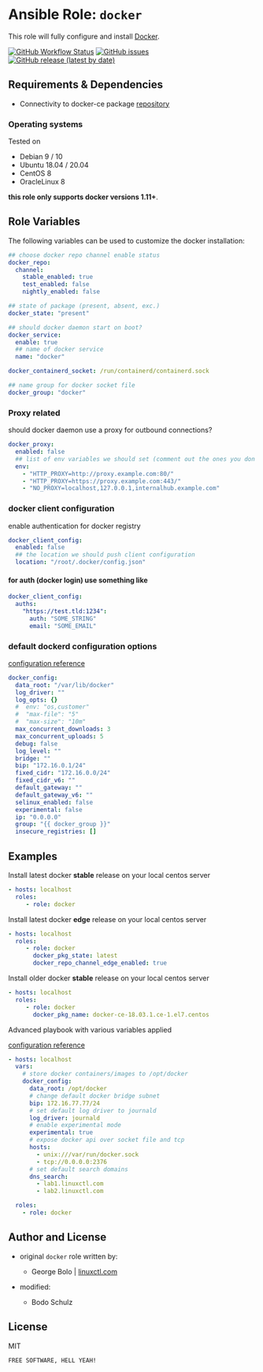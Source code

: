 
# Ansible Role:  `docker`

This role will fully configure and install [Docker](https://www.docker.com/).

[![GitHub Workflow Status](https://img.shields.io/github/workflow/status/bodsch/ansible-icinga2/CI)][ci]
[![GitHub issues](https://img.shields.io/github/issues/bodsch/ansible-role-docker)][issues]
[![GitHub release (latest by date)](https://img.shields.io/github/v/release/bodsch/ansible-role-docker)][releases]

[ci]: https://github.com/bodsch/ansible-role-docker/actions
[issues]: https://github.com/bodsch/ansible-role-docker/issues?q=is%3Aopen+is%3Aissue
[releases]: https://github.com/bodsch/ansible-role-docker/releases


## Requirements & Dependencies

- Connectivity to docker-ce package [repository](https://download.docker.com)

### Operating systems

Tested on

- Debian 9 / 10
- Ubuntu 18.04 / 20.04
- CentOS 8
- OracleLinux 8

**this role only supports docker versions 1.11+**.

## Role Variables

The following variables can be used to customize the docker installation:

```yaml
## choose docker repo channel enable status
docker_repo:
  channel:
    stable_enabled: true
    test_enabled: false
    nightly_enabled: false

## state of package (present, absent, exc.)
docker_state: "present"

## should docker daemon start on boot?
docker_service:
  enable: true
  ## name of docker service
  name: "docker"

docker_containerd_socket: /run/containerd/containerd.sock

## name group for docker socket file
docker_group: "docker"
```
### Proxy related
should docker daemon use a proxy for outbound connections?

```yaml
docker_proxy:
  enabled: false
  ## list of env variables we should set (comment out the ones you don't need)
  env:
    - "HTTP_PROXY=http://proxy.example.com:80/"
    - "HTTP_PROXY=https://proxy.example.com:443/"
    - "NO_PROXY=localhost,127.0.0.1,internalhub.example.com"
```

### docker client configuration

enable authentication for docker registry

```yaml
docker_client_config:
  enabled: false
  ## the location we should push client configuration
  location: "/root/.docker/config.json"
```

#### for auth (docker login) use something like

```yaml
docker_client_config:
  auths:
    "https://test.tld:1234":
      auth: "SOME_STRING"
      email: "SOME_EMAIL"
```

### default dockerd configuration options

[configuration reference](https://docs.docker.com/engine/reference/commandline/dockerd/#/linux-configuration-file)

```yaml
docker_config:
  data_root: "/var/lib/docker"
  log_driver: ""
  log_opts: {}
  #  env: "os,customer"
  #  "max-file": "5"
  #  "max-size": "10m"
  max_concurrent_downloads: 3
  max_concurrent_uploads: 5
  debug: false
  log_level: ""
  bridge: ""
  bip: "172.16.0.1/24"
  fixed_cidr: "172.16.0.0/24"
  fixed_cidr_v6: ""
  default_gateway: ""
  default_gateway_v6: ""
  selinux_enabled: false
  experimental: false
  ip: "0.0.0.0"
  group: "{{ docker_group }}"
  insecure_registries: []
```

## Examples

Install latest docker **stable** release on your local centos server

```yaml
- hosts: localhost
  roles:
     - role: docker
```

Install latest docker **edge** release on your local centos server

```yaml
- hosts: localhost
  roles:
     - role: docker
       docker_pkg_state: latest
       docker_repo_channel_edge_enabled: true
```

Install older docker **stable** release on your local centos server

```yaml
- hosts: localhost
  roles:
     - role: docker
       docker_pkg_name: docker-ce-18.03.1.ce-1.el7.centos
```

Advanced playbook with various variables applied

[configuration reference](https://docs.docker.com/engine/reference/commandline/dockerd/#daemon-configuration-file)

```yaml
- hosts: localhost
  vars:
    # store docker containers/images to /opt/docker
    docker_config:
      data_root: /opt/docker
      # change default docker bridge subnet
      bip: 172.16.77.77/24
      # set default log driver to journald
      log_driver: journald
      # enable experimental mode
      experimental: true
      # expose docker api over socket file and tcp
      hosts:
        - unix:///var/run/docker.sock
        - tcp://0.0.0.0:2376
      # set default search domains
      dns_search:
        - lab1.linuxctl.com
        - lab2.linuxctl.com

  roles:
    - role: docker
```

## Author and License

- original `docker` role written by:
  - George Bolo | [linuxctl.com](https://linuxctl.com)

- modified:
  - Bodo Schulz

## License

MIT

`FREE SOFTWARE, HELL YEAH!`
